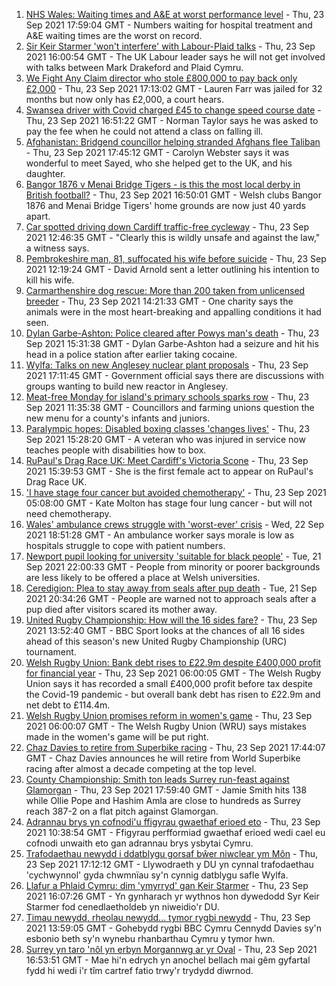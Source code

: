 1. [NHS Wales: Waiting times and A&E at worst performance level](https://www.bbc.co.uk/news/uk-wales-58655088?at_medium=RSS&at_campaign=KARANGA) - Thu, 23 Sep 2021 17:59:04 GMT - Numbers waiting for hospital treatment and A&E waiting times are the worst on record.
2. [Sir Keir Starmer 'won't interfere' with Labour-Plaid talks](https://www.bbc.co.uk/news/uk-wales-politics-58665445?at_medium=RSS&at_campaign=KARANGA) - Thu, 23 Sep 2021 16:00:54 GMT - The UK Labour leader says he will not get involved with talks between Mark Drakeford and Plaid Cymru.
3. [We Fight Any Claim director who stole £800,000 to pay back only £2,000](https://www.bbc.co.uk/news/uk-wales-58669787?at_medium=RSS&at_campaign=KARANGA) - Thu, 23 Sep 2021 17:13:02 GMT - Lauren Farr was jailed for 32 months but now only has £2,000, a court hears.
4. [Swansea driver with Covid charged £45 to change speed course date](https://www.bbc.co.uk/news/uk-wales-58669824?at_medium=RSS&at_campaign=KARANGA) - Thu, 23 Sep 2021 16:51:22 GMT - Norman Taylor says he was asked to pay the fee when he could not attend a class on falling ill.
5. [Afghanistan: Bridgend councillor helping stranded Afghans flee Taliban](https://www.bbc.co.uk/news/uk-wales-58669577?at_medium=RSS&at_campaign=KARANGA) - Thu, 23 Sep 2021 17:45:12 GMT - Carolyn Webster says it was wonderful to meet Sayed, who she helped get to the UK, and his daughter.
6. [Bangor 1876 v Menai Bridge Tigers - is this the most local derby in British football?](https://www.bbc.co.uk/sport/football/58664689?at_medium=RSS&at_campaign=KARANGA) - Thu, 23 Sep 2021 16:50:01 GMT - Welsh clubs Bangor 1876 and Menai Bridge Tigers' home grounds are now just 40 yards apart.
7. [Car spotted driving down Cardiff traffic-free cycleway](https://www.bbc.co.uk/news/uk-wales-58662042?at_medium=RSS&at_campaign=KARANGA) - Thu, 23 Sep 2021 12:46:35 GMT - "Clearly this is wildly unsafe and against the law," a witness says.
8. [Pembrokeshire man, 81, suffocated his wife before suicide](https://www.bbc.co.uk/news/uk-wales-58658318?at_medium=RSS&at_campaign=KARANGA) - Thu, 23 Sep 2021 12:19:24 GMT - David Arnold sent a letter outlining his intention to kill his wife.
9. [Carmarthenshire dog rescue: More than 200 taken from unlicensed breeder](https://www.bbc.co.uk/news/uk-wales-58661602?at_medium=RSS&at_campaign=KARANGA) - Thu, 23 Sep 2021 14:21:33 GMT - One charity says the animals were in the most heart-breaking and appalling conditions it had seen.
10. [Dylan Garbe-Ashton: Police cleared after Powys man's death](https://www.bbc.co.uk/news/uk-wales-58669784?at_medium=RSS&at_campaign=KARANGA) - Thu, 23 Sep 2021 15:31:38 GMT - Dylan Garbe-Ashton had a seizure and hit his head in a police station after earlier taking cocaine.
11. [Wylfa: Talks on new Anglesey nuclear plant proposals](https://www.bbc.co.uk/news/uk-wales-politics-58668704?at_medium=RSS&at_campaign=KARANGA) - Thu, 23 Sep 2021 17:11:45 GMT - Government official says there are discussions with groups wanting to build new reactor in Anglesey.
12. [Meat-free Monday for island's primary schools sparks row](https://www.bbc.co.uk/news/uk-wales-58664747?at_medium=RSS&at_campaign=KARANGA) - Thu, 23 Sep 2021 11:35:38 GMT - Councillors and farming unions question the new menu for a county's infants and juniors.
13. [Paralympic hopes: Disabled boxing classes 'changes lives'](https://www.bbc.co.uk/news/uk-wales-58668911?at_medium=RSS&at_campaign=KARANGA) - Thu, 23 Sep 2021 15:28:20 GMT - A veteran who was injured in service now teaches people with disabilities how to box.
14. [RuPaul's Drag Race UK: Meet Cardiff's Victoria Scone](https://www.bbc.co.uk/news/uk-wales-58670415?at_medium=RSS&at_campaign=KARANGA) - Thu, 23 Sep 2021 15:39:53 GMT - She is the first female act to appear on RuPaul's Drag Race UK.
15. ['I have stage four cancer but avoided chemotherapy'](https://www.bbc.co.uk/news/uk-wales-58659398?at_medium=RSS&at_campaign=KARANGA) - Thu, 23 Sep 2021 05:08:00 GMT - Kate Molton has stage four lung cancer - but will not need chemotherapy.
16. [Wales' ambulance crews struggle with 'worst-ever' crisis](https://www.bbc.co.uk/news/uk-wales-58659396?at_medium=RSS&at_campaign=KARANGA) - Wed, 22 Sep 2021 18:51:28 GMT - An ambulance worker says morale is low as hospitals struggle to cope with patient numbers.
17. [Newport pupil looking for university 'suitable for black people'](https://www.bbc.co.uk/news/uk-wales-58642946?at_medium=RSS&at_campaign=KARANGA) - Tue, 21 Sep 2021 22:00:33 GMT - People from minority or poorer backgrounds are less likely to be offered a place at Welsh universities.
18. [Ceredigion: Plea to stay away from seals after pup death](https://www.bbc.co.uk/news/uk-wales-58641790?at_medium=RSS&at_campaign=KARANGA) - Tue, 21 Sep 2021 20:34:26 GMT - People are warned not to approach seals after a pup died after visitors scared its mother away.
19. [United Rugby Championship: How will the 16 sides fare?](https://www.bbc.co.uk/sport/rugby-union/58582288?at_medium=RSS&at_campaign=KARANGA) - Thu, 23 Sep 2021 13:52:40 GMT - BBC Sport looks at the chances of all 16 sides ahead of this season's new United Rugby Championship (URC) tournament.
20. [Welsh Rugby Union: Bank debt rises to £22.9m despite £400,000 profit for financial year](https://www.bbc.co.uk/sport/rugby-union/58658672?at_medium=RSS&at_campaign=KARANGA) - Thu, 23 Sep 2021 06:00:05 GMT - The Welsh Rugby Union says it has recorded a small £400,000 profit before tax despite the Covid-19 pandemic - but overall bank debt has risen to £22.9m and net debt to £114.4m.
21. [Welsh Rugby Union promises reform in women's game](https://www.bbc.co.uk/sport/rugby-union/58660922?at_medium=RSS&at_campaign=KARANGA) - Thu, 23 Sep 2021 06:00:07 GMT - The Welsh Rugby Union (WRU) says mistakes made in the women's game will be put right.
22. [Chaz Davies to retire from Superbike racing](https://www.bbc.co.uk/sport/motorsport/58671892?at_medium=RSS&at_campaign=KARANGA) - Thu, 23 Sep 2021 17:44:07 GMT - Chaz Davies announces he will retire from World Superbike racing after almost a decade competing at the top level.
23. [County Championship: Smith ton leads Surrey run-feast against Glamorgan](https://www.bbc.co.uk/sport/cricket/58670500?at_medium=RSS&at_campaign=KARANGA) - Thu, 23 Sep 2021 17:59:40 GMT - Jamie Smith hits 138 while Ollie Pope and Hashim Amla are close to hundreds as Surrey reach 387-2 on a flat pitch against Glamorgan.
24. [Adrannau brys yn cofnodi'u ffigyrau gwaethaf erioed eto](https://www.bbc.co.uk/newyddion/58663444?at_medium=RSS&at_campaign=KARANGA) - Thu, 23 Sep 2021 10:38:54 GMT - Ffigyrau perfformiad gwaethaf erioed wedi cael eu cofnodi unwaith eto gan adrannau brys ysbytai Cymru.
25. [Trafodaethau newydd i ddatblygu gorsaf bŵer niwclear ym Môn](https://www.bbc.co.uk/newyddion/58668736?at_medium=RSS&at_campaign=KARANGA) - Thu, 23 Sep 2021 17:12:12 GMT - Llywodraeth y DU yn cynnal trafodaethau 'cychwynnol' gyda chwmnïau sy'n cynnig datblygu safle Wylfa.
26. [Llafur a Phlaid Cymru: dim 'ymyrryd' gan Keir Starmer](https://www.bbc.co.uk/newyddion/58664171?at_medium=RSS&at_campaign=KARANGA) - Thu, 23 Sep 2021 16:07:26 GMT - Yn gynharach yr wythnos hon dywedodd Syr Keir Starmer fod cenedlaetholdeb yn niweidio'r DU.
27. [Timau newydd, rheolau newydd... tymor rygbi newydd](https://www.bbc.co.uk/newyddion/58665141?at_medium=RSS&at_campaign=KARANGA) - Thu, 23 Sep 2021 13:59:05 GMT - Gohebydd rygbi BBC Cymru Cennydd Davies sy'n esbonio beth sy'n wynebu rhanbarthau Cymru y tymor hwn.
28. [Surrey yn taro 'nôl yn erbyn Morgannwg ar yr Oval](https://www.bbc.co.uk/newyddion/58671820?at_medium=RSS&at_campaign=KARANGA) - Thu, 23 Sep 2021 16:53:51 GMT - Mae hi'n edrych yn anochel bellach mai gêm gyfartal fydd hi wedi i'r tîm cartref fatio trwy'r trydydd diwrnod.
